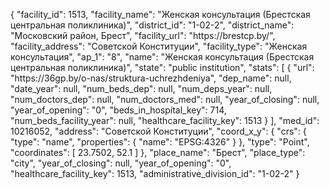{
    "facility_id": 1513,
    "facility_name": "Женская консультация (Брестская центральная поликлиника)",
    "district_id": "1-02-2",
    "district_name": "Московский район, Брест",
    "facility_url": "https:\/\/brestcp.by\/",
    "facility_address": "Советской Конституции",
    "facility_type": "Женская консультация",
    "ap_1": "8",
    "name": "Женская консультация (Брестская центральная поликлиника)",
    "state": "public institution",
    "stats": [
        {
            "url": "https:\/\/36gp.by\/o-nas\/struktura-uchrezhdeniya",
            "dep_name": null,
            "date_year": null,
            "num_beds_dep": null,
            "num_deps_year": null,
            "num_doctors_dep": null,
            "num_doctors_med": null,
            "year_of_closing": null,
            "year_of_opening": "0",
            "beds_in_hospital_key": 714,
            "num_beds_facility_year": null,
            "healthcare_facility_key": 1513
        }
    ],
    "med_id": 10216052,
    "address": "Советской Конституции",
    "coord_x_y": {
        "crs": {
            "type": "name",
            "properties": {
                "name": "EPSG:4326"
            }
        },
        "type": "Point",
        "coordinates": [
            23.7502,
            52.1
        ]
    },
    "place_name": "Брест",
    "place_type": "city",
    "year_of_closing": null,
    "year_of_opening": "0",
    "healthcare_facility_key": 1513,
    "administrative_division_id": "1-02-2"
}